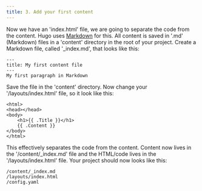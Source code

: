 ```yaml
---
title: 3. Add your first content
---
```


Now we have an 'index.html' file, we are going to separate the code from the content. Hugo uses [Markdown](https://www.markdownguide.org/cheat-sheet/) for this. All content is saved in '.md' (Markdown) files in a 'content' directory in the root of your project. Create a Markdown file, called '_index.md', that looks like this:

```
---
title: My first content file
---
My first paragraph in Markdown
```

Save the file in the 'content' directory. Now change your '/layouts/index.html' file, so it look like this:

```
<html>
<head></head>
<body>
    <h1>{{ .Title }}</h1>
    {{ .Content }}
</body>
</html>
```

This effectively separates the code from the content. Content now lives in the '/content/_index.md' file and the HTML/code lives in the '/layouts/index.html' file. Your project should now looks like this:

```
/content/_index.md
/layouts/index.html
/config.yaml
```